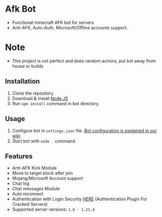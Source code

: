 # Afk Bot
- Functional minecraft AFK bot for servers
- Anti-AFK, Auto-Auth, Microsoft/Offline accounts support.

# Note
- This project is not perfect and does random actions, put bot away from house or builds

## Installation

 1. Clone the repository
 2. Download & install [Node.JS](https://nodejs.org/en/download/)
 3. Run `npm install` command in bot directory.
 
 ## Usage
 
 1. Configure bot in `settings.json` file. [Bot configuration is explained in our wiki](https://urfate.gitbook.io/afk-bot/bot-configuration)
 2. Start bot with `node .` command.

## Features

 - Anti-AFK Kick Module
 - Move to target block after join
 - Mojang/Microsoft Account support
 - Chat log
 - Chat messages Module
 - Auto reconnect
 - Authentication with Login Security [HERE](https://aternos.org/addons/a/spigot/19362) (Authentication Plugin For Cracked Servers)
 - Supported server versions: `1.8 - 1.21.4`
